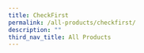 ```yaml
---
title: CheckFirst
permalink: /all-products/checkfirst/
description: ""
third_nav_title: All Products
---
```



